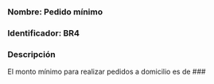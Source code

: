 ### Nombre: Pedido mínimo
### Identificador: BR4
### Descripción
El monto mínimo para realizar pedidos a domicilio es de ###
